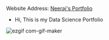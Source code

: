 Website Address: [Neeraj's Portfolio](https://nchaudhary1.github.io/NeerajPortfolio/)

- Hi, This is my Data Science Portfolio 


![ezgif com-gif-maker](https://user-images.githubusercontent.com/89073371/148211635-abdb3cd5-1099-46fc-beb7-d16008cf9704.gif)
